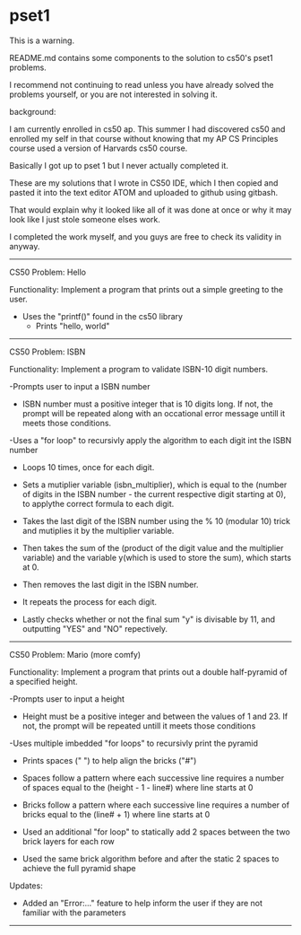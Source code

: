 # pset1

This is a warning.

README.md contains some components to the solution to cs50's pset1 problems.

I recommend not continuing to read unless you have already solved the problems yourself,
or you are not interested in solving it.

background:

I am currently enrolled in cs50 ap. This summer I had discovered cs50 and enrolled my self in that course without knowing that 
my AP CS Principles course used a version of Harvards cs50 course.

Basically I got up to pset 1 but I never actually completed it.

These are my solutions that I wrote in CS50 IDE, which I then copied and pasted it into the text editor ATOM and uploaded to 
github using gitbash.

That would explain why it looked like all of it was done at once or why it may look like I just stole someone elses work.

I completed the work myself, and you guys are free to check its validity in anyway.







-------------------------------------------------------------------------------------------------------------

CS50 Problem: Hello

Functionality: Implement a program that prints out a simple greeting to the user.

- Uses the "printf()" found in the cs50 library
  + Prints "hello, world"

-------------------------------------------------------------------------------------------------------------

CS50 Problem: ISBN

Functionality: Implement a program to validate ISBN-10 digit numbers.

-Prompts user to input a ISBN number
  + ISBN number must a positive integer that is 10 digits long.
  If not, the prompt will be repeated along with an occational error message untill it meets those conditions.
  
  
 
-Uses a "for loop" to recursivly apply the algorithm to each digit int the ISBN number
  + Loops 10 times, once for each digit.
  
  + Sets a mutiplier variable (isbn_multiplier), which is equal to the 
  (number of digits in the ISBN number - the current respective digit starting at 0), to applythe correct formula to each digit.
  
  + Takes the last digit of the ISBN number using the % 10 (modular 10) trick and mutiplies
  it by the multiplier variable.
  
  + Then takes the sum of the (product of the digit value and the multiplier variable) and the 
  variable y(which is used to store the sum), which starts at 0.
  
  + Then removes the last digit in the ISBN number.
  
  + It repeats the process for each digit.
  
  + Lastly checks whether or not the final sum "y" is divisable by 11, and outputting "YES" and "NO" repectively.

-------------------------------------------------------------------------------------------------------------

CS50 Problem: Mario (more comfy) 

Functionality: Implement a program that prints out a double half-pyramid of a specified height.

-Prompts user to input a height
  + Height must be a positive integer and between the values of 1 and 23.
  If not, the prompt will be repeated untill it meets those conditions
  
  
  
-Uses multiple imbedded "for loops" to recursivly print the pyramid
  + Prints spaces (" ") to help align the bricks ("#")
  
  + Spaces follow a pattern where each successive line requires a number of
  spaces equal to the (height - 1 - line#) where line starts at 0
  
  + Bricks follow a pattern where each successive line requires a number of
  bricks equal to the (line# + 1) where line starts at 0
  
  + Used an additional "for loop" to statically add 2 spaces between the two
  brick layers for each row
  
  + Used the same brick algorithm before and after the static 2 spaces to
  achieve the full pyramid shape
  
  Updates:
  + Added an "Error:..." feature to help inform the user if they are not familiar
  with the parameters

-------------------------------------------------------------------------------------------------------------
